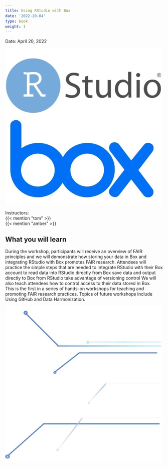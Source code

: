 ```yaml
---
title: Using RStudio with Box
date: '2022-20-04'
type: book
weight: 1
---
```


Date: April 20, 2022 
<BR>


<!--more-->

![](/rstudio_box_logo.jpg)


Instructors: <br>
{{< mention "tom" >}}
<br>
{{< mention "amber" >}}
<br>

## What you will learn

During the workshop, participants will receive an overview of FAIR principles and we will demonstrate how storing your data in Box and integrating RStudio with Box promotes FAIR research. Attendees will practice the simple steps that are needed to integrate RStudio with their Box account to 
read data into RStudio directly from Box
save data and output directly to Box from RStudio
take advantage of versioning control
We will also teach attendees how to control access to their data stored in Box. 
 
This is the first in a series of hands-on workshops for teaching and promoting FAIR research practices. Topics of future workshops include Using GitHub and Data Harmonization. 

![](/boxworkshop_patterns.jpg)
